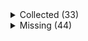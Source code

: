 <details><summary>Collected (33)</summary>
<p>

| Packet |
| --- |
| login |
| custom_payload |
| difficulty |
| spawn_position |
| abilities |
| held_item_slot |
| entity_status |
| statistics |
| player_info |
| position |
| world_border |
| update_time |
| window_items |
| set_slot |
| map_chunk |
| entity_metadata |
| entity_update_attributes |
| update_health |
| experience |
| tile_entity_data |
| spawn_entity_living |
| entity_velocity |
| entity_move_look |
| entity_head_rotation |
| rel_entity_move |
| multi_block_change |
| block_change |
| entity_equipment |
| spawn_entity |
| entity_teleport |
| entity_destroy |
| keep_alive |
| entity_look |

</p>
</details>
<details><summary>Missing (44)</summary>
<p>

| Packet |
| --- |
| spawn_entity_experience_orb |
| spawn_entity_weather |
| spawn_entity_painting |
| named_entity_spawn |
| animation |
| block_break_animation |
| block_action |
| boss_bar |
| tab_complete |
| chat |
| transaction |
| close_window |
| open_window |
| craft_progress_bar |
| set_cooldown |
| named_sound_effect |
| kick_disconnect |
| explosion |
| unload_chunk |
| game_state_change |
| world_event |
| world_particles |
| map |
| entity |
| vehicle_move |
| open_sign_entity |
| combat_event |
| bed |
| remove_entity_effect |
| resource_pack_send |
| respawn |
| camera |
| scoreboard_display_objective |
| attach_entity |
| scoreboard_objective |
| set_passengers |
| teams |
| scoreboard_score |
| title |
| update_sign |
| sound_effect |
| playerlist_header |
| collect |
| entity_effect |

</p>
</details>